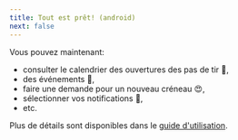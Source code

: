 ```yaml
---
title: Tout est prêt! (android)
next: false
---
```


Vous pouvez maintenant:
- consulter le calendrier des ouvertures des pas de tir :dart:,
- des événements :partying_face:,
- faire une demande pour un nouveau créneau :heart_eyes:,
- sélectionner vos notifications :postal_horn:,
- etc.

Plus de détails sont disponibles dans le  [guide d'utilisation](/user_guide/intro).